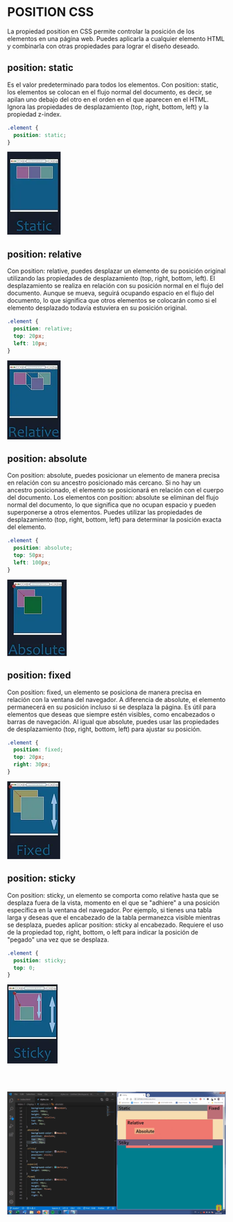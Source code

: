 # POSITION CSS
La propiedad position en CSS permite controlar la posición de los elementos en una página web. Puedes aplicarla a cualquier elemento HTML y combinarla con otras propiedades para lograr el diseño deseado.
## position: static
Es el valor predeterminado para todos los elementos. Con position: static, los elementos se colocan en el flujo normal del documento, es decir, se apilan uno debajo del otro en el orden en el que aparecen en el HTML. Ignora las propiedades de desplazamiento (top, right, bottom, left) y la propiedad z-index. 
```css
.element {
  position: static;
}
```
![Alt text](IMAGENES/image-2.png)

## position: relative
Con position: relative, puedes desplazar un elemento de su posición original utilizando las propiedades de desplazamiento (top, right, bottom, left). El desplazamiento se realiza en relación con su posición normal en el flujo del documento. Aunque se mueva, seguirá ocupando espacio en el flujo del documento, lo que significa que otros elementos se colocarán como si el elemento desplazado todavía estuviera en su posición original.
```css
.element {
  position: relative;
  top: 20px;
  left: 10px;
}
```
![Alt text](IMAGENES/image-3.png)

## position: absolute
Con position: absolute, puedes posicionar un elemento de manera precisa en relación con su ancestro posicionado más cercano. Si no hay un ancestro posicionado, el elemento se posicionará en relación con el cuerpo del documento. Los elementos con position: absolute se eliminan del flujo normal del documento, lo que significa que no ocupan espacio y pueden superponerse a otros elementos. Puedes utilizar las propiedades de desplazamiento (top, right, bottom, left) para determinar la posición exacta del elemento.
```css
.element {
  position: absolute;
  top: 50px;
  left: 100px;
}
```
![Alt text](IMAGENES/image-4.png)

## position: fixed
Con position: fixed, un elemento se posiciona de manera precisa en relación con la ventana del navegador. A diferencia de absolute, el elemento permanecerá en su posición incluso si se desplaza la página. Es útil para elementos que deseas que siempre estén visibles, como encabezados o barras de navegación. Al igual que absolute, puedes usar las propiedades de desplazamiento (top, right, bottom, left) para ajustar su posición.
```css
.element {
  position: fixed;
  top: 20px;
  right: 30px;
}
```
![Alt text](IMAGENES/image-5.png)

## position: sticky
Con position: sticky, un elemento se comporta como relative hasta que se desplaza fuera de la vista, momento en el que se "adhiere" a una posición específica en la ventana del navegador. Por ejemplo, si tienes una tabla larga y deseas que el encabezado de la tabla permanezca visible mientras se desplaza, puedes aplicar position: sticky al encabezado. Requiere el uso de la propiedad top, right, bottom, o left para indicar la posición de "pegado" una vez que se desplaza.
```css
.element {
  position: sticky;
  top: 0;
}
```
![Alt text](IMAGENES/image-6.png)

<br><br>

![Alt text](IMAGENES/image-7.png)